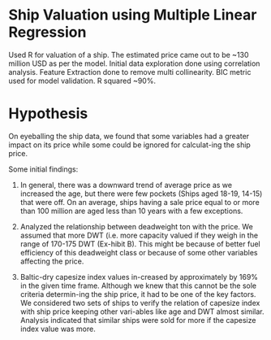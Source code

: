 # Ship Valuation using Multiple Linear Regression
Used R for valuation of a ship. The estimated price came out to be ~130 million USD as per the model.
Initial data exploration done using correlation analysis. Feature Extraction done to remove multi collinearity. BIC metric used for model validation. R squared ~90%.

# Hypothesis
 
On eyeballing the ship data, we found that some variables had a greater impact on its price while some could be ignored for calculat-ing the ship price.
 
Some initial findings:
1. In general, there was a downward trend of average price as we increased the age, but there were few pockets (Ships aged 18-19, 14-15) that were off. On an average, ships having a sale price equal to or more than 100 million are aged less than 10 years with a few exceptions. 
2. Analyzed the relationship between deadweight ton with the price. We assumed that more DWT (i.e. more capacity valued if they weigh in the range of 170-175 DWT (Ex-hibit B). This might be because of better fuel efficiency of this deadweight class or because of some other variables affecting the price. 

3. Baltic-dry capesize index values in-creased by approximately by 169% in the given time frame. Although we knew that this cannot be the sole criteria determin-ing the ship price, it had to be one of the key factors. We considered two sets of ships to verify the relation of capesize index with ship price keeping other vari-ables like age and DWT almost similar.  Analysis indicated that similar ships were sold for more if the capesize index value was more.


